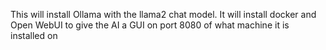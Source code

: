 This will install Ollama with the llama2 chat model.
It will install docker and Open WebUI to give the AI a GUI on port 8080 of what machine it is installed on
